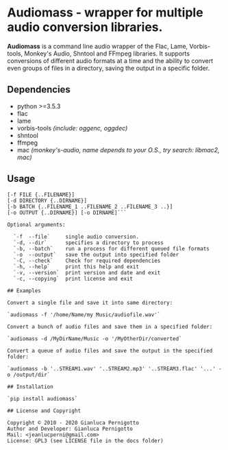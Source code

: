 
# Audiomass - wrapper for multiple audio conversion libraries.

**Audiomass** is a command line audio wrapper of the Flac, Lame, Vorbis-tools, 
Monkey's Audio, Shntool and FFmpeg libraries. 
It supports conversions of different audio formats at a time and the ability 
to convert even groups of files in a directory, saving the output in a specific 
folder.

## Dependencies  

- python >=3.5.3   
- flac   
- lame   
- vorbis-tools *(include: oggenc, oggdec)*   
- shntool   
- ffmpeg   
- mac *(monkey's-audio, name depends to your O.S., try search: libmac2, mac)*   

## Usage

```audiomass [-h HELP] [-v VERSION] [-c COPYING] [-C CHECK]
[-f FILE {..FILENAME}]
[-d DIRECTORY {..DIRNAME}]
[-b BATCH {..FILENAME_1 ..FILENAME_2 ..FILENAME_3 ..}] 
[-o OUTPUT {..DIRNAME}] [-o DIRNAME]```   
  
Optional arguments:   

  `-f  --file`     single audio conversion.   
  `-d, --dir`      specifies a directory to process   
  `-b, --batch`    run a process for different queued file formats   
  `-o  --output`   save the output into specified folder   
  `-C, --check`    Check for required dependencies   
  `-h, --help`     print this help and exit   
  `-v, --version`  print version and date and exit   
  `-c, --copying`  print license and exit   

## Examples 

Convert a single file and save it into same directory:   

`audiomass -f '/home/Name/my Music/audiofile.wav'`   

Convert a bunch of audio files and save them in a specified folder:   

`audiomass -d /MyDirName/Music -o '/MyOtherDir/converted`   

Convert a queue of audio files and save the output in the specified folder:   

`audiomass -b '..STREAM1.wav' '..STREAM2.mp3' '..STREAM3.flac' '...' -o /output/dir`

## Installation

`pip install audiomass`   

## License and Copyright

Copyright © 2010 - 2020 Gianluca Pernigotto   
Author and Developer: Gianluca Pernigotto   
Mail: <jeanlucperni@gmail.com>   
License: GPL3 (see LICENSE file in the docs folder)   

